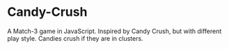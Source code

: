 # Candy-Crush
A Match-3 game in JavaScript. Inspired by Candy Crush, but with different play style. Candies crush if they are in clusters.
